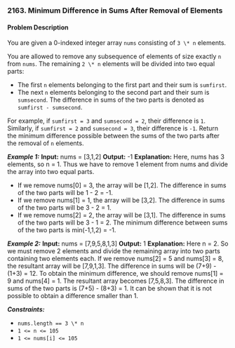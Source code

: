 ### 2163. Minimum Difference in Sums After Removal of Elements

#### Problem Description

You are given a 0-indexed integer array `nums` consisting of `3 \* n` elements.

You are allowed to remove any subsequence of elements of size exactly `n` from `nums`. The remaining `2 \* n` elements will be divided into two equal parts:

- The first `n` elements belonging to the first part and their sum is `sumfirst`.
- The next `n` elements belonging to the second part and their sum is `sumsecond`.
  The difference in sums of the two parts is denoted as `sumfirst - sumsecond`.

For example, if `sumfirst = 3` and `sumsecond = 2`, their difference is `1`.
Similarly, if `sumfirst = 2` and `sumsecond = 3`, their difference is `-1`.
Return the minimum difference possible between the sums of the two parts after the removal of `n` elements.

**_Example 1:_**
**Input:** nums = [3,1,2]
**Output:** -1
**Explanation:** Here, nums has 3 elements, so n = 1.
Thus we have to remove 1 element from nums and divide the array into two equal parts.

- If we remove nums[0] = 3, the array will be [1,2]. The difference in sums of the two parts will be 1 - 2 = -1.
- If we remove nums[1] = 1, the array will be [3,2]. The difference in sums of the two parts will be 3 - 2 = 1.
- If we remove nums[2] = 2, the array will be [3,1]. The difference in sums of the two parts will be 3 - 1 = 2.
  The minimum difference between sums of the two parts is min(-1,1,2) = -1.

**_Example 2:_**
**Input:** nums = [7,9,5,8,1,3]
**Output:** 1
**Explanation:** Here n = 2. So we must remove 2 elements and divide the remaining array into two parts containing two elements each.
If we remove nums[2] = 5 and nums[3] = 8, the resultant array will be [7,9,1,3]. The difference in sums will be (7+9) - (1+3) = 12.
To obtain the minimum difference, we should remove nums[1] = 9 and nums[4] = 1. The resultant array becomes [7,5,8,3]. The difference in sums of the two parts is (7+5) - (8+3) = 1.
It can be shown that it is not possible to obtain a difference smaller than 1.

**_Constraints:_**

- `nums.length == 3 \* n`
- `1 <= n <= 105`
- `1 <= nums[i] <= 105`
